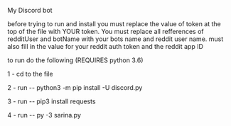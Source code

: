 My Discord bot

before trying to run and install you must replace the value of token at the top of the file with YOUR token. 
You must replace all refferences of redditUser and botName with your bots name and reddit user name.
must also fill in the value for your reddit auth token and the reddit app ID

to run do the following (REQUIRES python 3.6)

1 - cd to the file

2 - run -- python3 -m pip install -U discord.py

3 - run -- pip3 install requests

4 - run -- py -3 sarina.py